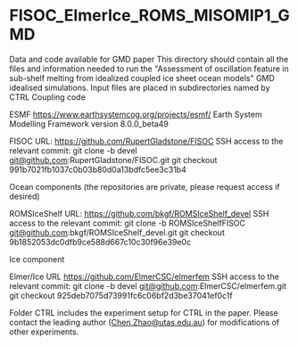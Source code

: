 # FISOC_ElmerIce_ROMS_MISOMIP1_GMD
Data and code available for GMD paper
This directory should contain all the files and information needed to run the "Assessment of oscillation feature in sub-shelf melting from idealized coupled ice sheet ocean models" GMD idealised simulations.
Input files are placed in subdirectories named by CTRL
Coupling code

ESMF 
https://www.earthsystemcog.org/projects/esmf/
Earth System Modelling Framework 
version 8.0.0_beta49

FISOC
URL: https://github.com/RupertGladstone/FISOC
SSH access to the relevant commit:
git clone -b devel git@github.com:RupertGladstone/FISOC.git
git checkout 991b7021fb1037c0b03b80d0a13bdfc5ee3c31b4


Ocean components (the repositories are private, please request access if desired)

ROMSIceShelf
URL: https://github.com/bkgf/ROMSIceShelf_devel
SSH access to the relevant commit:
git clone -b ROMSIceShelfFISOC git@github.com:bkgf/ROMSIceShelf_devel.git
git checkout 9b1852053dc0dfb9ce588d667c10c30f96e39e0c


Ice component

Elmer/Ice
URL https://github.com/ElmerCSC/elmerfem
SSH access to the relevant commit:
git clone -b devel git@github.com:ElmerCSC/elmerfem.git
git checkout 925deb7075d73991fc6c06bf2d3be37041ef0c1f

Folder CTRL includes the experiment setup for CTRL in the paper. Please contact the leading author (Chen.Zhao@utas.edu.au) for modifications of other experiments. 


